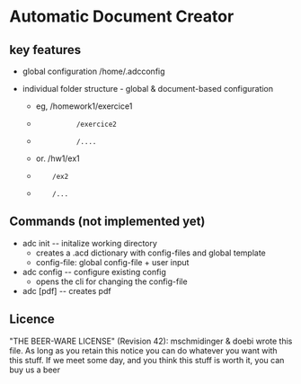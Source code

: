 Automatic Document Creator 
==========================

key features
---------------------------

* global configuration
/home/.adcconfig

* individual folder structure - global & document-based configuration
  - eg, /homework1/exercice1
  -               /exercice2
  -               /....

  - or. /hw1/ex1
  -         /ex2
  -         /...

Commands (not implemented yet)
------------------------------

* adc init -- initalize working directory
  - creates a .acd dictionary with config-files and global template
  - config-file: global config-file + user input
* adc config -- configure existing config
  - opens the cli for changing the config-file
* adc [pdf] -- creates pdf 

Licence
----------------------------------------------------------------------------
"THE BEER-WARE LICENSE" (Revision 42):
mschmidinger & doebi wrote this file. As long as you retain this notice you
can do whatever you want with this stuff. If we meet some day, and you think
this stuff is worth it, you can buy us a beer

